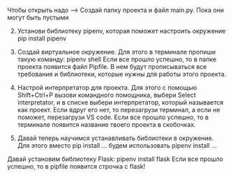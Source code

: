 Чтобы открыть надо -->
 Создай папку проекта и файл main.py. Пока они могут быть пустыми

2. Установи библиотеку pipenv, которая поможет настроить окружение
    pip install pipenv

3. Создай виртуальное окружение. Для этого в терминале пропиши такую команду:
    pipenv shell
    Если все прошло успешно, то в папке проекта появится файл Pipfile. В нем будут прописываться все требования и        библиотеки, которые нужны для работы этого проекта.

4. Настрой интерпретатор для проекта. Для этого с помощью Shift+Ctrl+P вызови командного помощника, выбери Select      interpretator, и в списке выбери интерпретатор, который называется как проект. Если вдруг его нет, то перезагрузи терминал,  а  если не поможет, перезагрузи VS code.
    Если все прошло успешно, то в терминале появится название твоего проекта в скобочках.

5. Давай теперь научимся устанавливать библиотеки в окружение.
    Для этого вместо pip install ... будем использовать pipenv install ...

Давай установим библиотеку Flask: pipenv install flask
Если все прошло успешно, то в pipfile появится строчка с flask!
